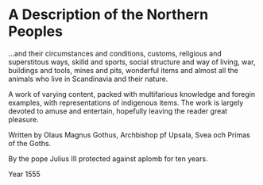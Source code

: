 # A Description of the Northern Peoples

...and their circumstances and conditions, customs, religious and superstitous ways, skilld and sports, social structure and way of living, war, buildings and tools, mines and pits, wonderful items and almost all the animals who live in Scandinavia and their nature.

A work of varying content, packed with multifarious knowledge and foregin examples, with representations of indigenous items. The work is largely devoted to amuse and entertain, hopefully leaving the reader great pleasure.

Written by Olaus Magnus Gothus, Archbishop pf Upsala, Svea och Primas of the Goths.

By the pope Julius III protected against aplomb for ten years.

Year 1555